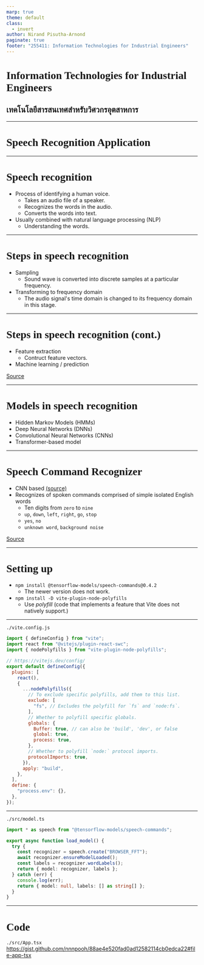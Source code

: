 ```yaml
---
marp: true
theme: default
class:
  - invert
author: Nirand Pisutha-Arnond
paginate: true
footer: "255411: Information Technologies for Industrial Engineers"
---
```


<style>
@import url('https://fonts.googleapis.com/css2?family=Prompt:ital,wght@0,100;0,300;0,400;0,700;1,100;1,300;1,400;1,700&display=swap');

    :root {
    font-family: Prompt;
    --hl-color: #D57E7E;
}
h1 {
  font-family: Prompt
}
</style>

# Information Technologies for Industrial Engineers

## เทคโนโลยีสารสนเทศสำหรับวิศวกรอุตสาหการ

---

# Speech Recognition Application

---

# Speech recognition

- Process of identifying a human voice.
  - Takes an audio file of a speaker.
  - Recognizes the words in the audio.
  - Converts the words into text.
- Usually combined with natural language processing (NLP)
  - Understanding the words.

---

# Steps in speech recognition

- Sampling
  - Sound wave is converted into discrete samples at a particular frequency.
- Transforming to frequency domain
  - The audio signal's time domain is changed to its frequency domain in this stage.

---

# Steps in speech recognition (cont.)

- Feature extraction
  - Contruct feature vectors.
- Machine learning / prediction

[Source](https://www.scaler.com/topics/speech-recognition-in-ai/)

---

# Models in speech recognition

- Hidden Markov Models (HMMs)
- Deep Neural Networks (DNNs)
- Convolutional Neural Networks (CNNs)
- Transformer-based model

---

# Speech Command Recognizer

- CNN based [(source)](https://static.googleusercontent.com/media/research.google.com/en//pubs/archive/43969.pdf)
- Recognizes of spoken commands comprised of simple isolated English words
  - Ten digits from `zero` to `nine`
  - `up`, `down`, `left`, `right`, `go`, `stop`
  - `yes`, `no`
  - `unknown word`, `background noise`

[Source](https://github.com/tensorflow/tfjs-models/blob/master/speech-commands/README.md)

---

# Setting up

- `npm install @tensorflow-models/speech-commands@0.4.2`
  - The newer version does not work.
- `npm install -D vite-plugin-node-polyfills`
  - Use _polyfill_ (code that implements a feature that Vite does not natively support.)

---

`./vite.config.js`

```js
import { defineConfig } from "vite";
import react from "@vitejs/plugin-react-swc";
import { nodePolyfills } from "vite-plugin-node-polyfills";

// https://vitejs.dev/config/
export default defineConfig({
  plugins: [
    react(),
    {
      ...nodePolyfills({
        // To exclude specific polyfills, add them to this list.
        exclude: [
          "fs", // Excludes the polyfill for `fs` and `node:fs`.
        ],
        // Whether to polyfill specific globals.
        globals: {
          Buffer: true, // can also be 'build', 'dev', or false
          global: true,
          process: true,
        },
        // Whether to polyfill `node:` protocol imports.
        protocolImports: true,
      }),
      apply: "build",
    },
  ],
  define: {
    "process.env": {},
  },
});
```

---

`./src/model.ts`

```ts
import * as speech from "@tensorflow-models/speech-commands";

export async function load_model() {
  try {
    const recognizer = speech.create("BROWSER_FFT");
    await recognizer.ensureModelLoaded();
    const labels = recognizer.wordLabels();
    return { model: recognizer, labels };
  } catch (err) {
    console.log(err);
    return { model: null, labels: [] as string[] };
  }
}
```

---

# Code

`./src/App.tsx`
https://gist.github.com/nnnpooh/88ae4e520fad0ad12582114cb0edca22#file-app-tsx

